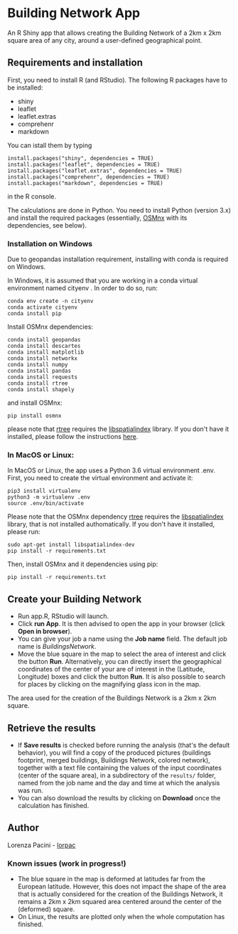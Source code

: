 # Building Network App

An R Shiny app that allows creating the Building Network of a 2km x 2km square area of any city, around a user-defined geographical point. 

## Requirements and installation
First, you need to install R (and RStudio). The following R packages have to be installed:
- shiny
- leaflet
- leaflet.extras
- comprehenr
- markdown

You can istall them by typing 

```
install.packages("shiny", dependencies = TRUE)
install.packages("leaflet", dependencies = TRUE)
install.packages("leaflet.extras", dependencies = TRUE)
install.packages("comprehenr", dependencies = TRUE)
install.packages("markdown", dependencies = TRUE)
```

in the R console.

The calculations are done in Python. You need to install Python (version 3.x) and install the required packages (essentially, [OSMnx](https://github.com/gboeing/osmnx) with its dependencies, see below). 
### Installation on Windows
Due to geopandas installation requirement, installing with conda is required on Windows.

In Windows, it is assumed that you are working in a conda virtual environment named cityenv . In order to do so, run:

```
conda env create -n cityenv
conda activate cityenv
conda install pip
```

Install OSMnx dependencies:

```
conda install geopandas
conda install descartes
conda install matplotlib
conda install networkx
conda install numpy
conda install pandas
conda install requests
conda install rtree
conda install shapely
```

and install OSMnx:

```
pip install osmnx
```
please note that [rtree](https://pypi.org/project/Rtree/) requires the [libspatialindex](https://libspatialindex.org/) library. If you don't have it installed, please follow the instructions [here](https://github.com/libspatialindex/libspatialindex/wiki/1.-Getting-Started).


### In MacOS or Linux:

In MacOS or Linux, the app uses a Python 3.6 virtual environment .env. First, you need to create the virtual environment and activate it:

```
pip3 install virtualenv
python3 -m virtualenv .env
source .env/bin/activate
```

Please note that the OSMnx dependency [rtree](https://pypi.org/project/Rtree/) requires the [libspatialindex](https://libspatialindex.org/) library, that is not installed authomatically. If you don't have it installed, please run:

```
sudo apt-get install libspatialindex-dev
pip install -r requirements.txt
```

Then, install OSMnx and it dependencies using pip:
```
pip install -r requirements.txt
```


## Create your Building Network

- Run app.R, RStudio  will launch.
- Click **run App**. It is then advised to open the app in your browser (click **Open in browser**).
-  You can give your job a name using the **Job name** field. The default job name is *BuildingsNetwork*.
- Move the blue square in the map to select the area of interest and click the button **Run**. Alternatively, you can directly insert the geographical coordinates of the center of your are of interest in the (Latitude, Longitude) boxes and click the button **Run**. It is also possible to search for places by clicking on the magnifying glass icon in the map.
 
The area used for the creation of the Buildings Network is a 2km x 2km square.

## Retrieve the results

- If **Save results** is checked before running the analysis (that's the default behavior), you will find a copy of the produced pictures (buildings footprint, merged buildings, Buildings Network, colored network), together with a text file containing the values of the input coordinates (center of the square area), in a subdirectory of the  `results/` folder, named from the job name and the day and time at which the analysis was run.
- You can also download the results by clicking on **Download** once the calculation has finished.

## Author

Lorenza Pacini - [lorpac](https://github.com/lorpac)

### Known issues (work in progress!)

- The blue square in the map is deformed at latitudes far from the European latitude. However, this does not impact the shape of the area that is actually considered for the creation of the Buildings Network, it remains a 2km x 2km squared area centered around the center of the (deformed) square.
- On Linux, the results are plotted only when the whole computation has finished. 
